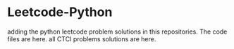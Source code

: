 # Leetcode-Python
adding the python leetcode problem solutions in this repositories. 
The code files are here.
all CTCI problems solutions are here.






































































































































































































































































































































































































































































































































































































































































































































































































































































































































































































































































































































































































































































